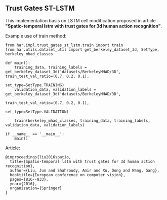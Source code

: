 ## Trust Gates ST-LSTM

This implementation basis on LSTM cell modification proposed in article **"Spatio-temporal lstm with trust gates for 3d human action recognition"**.

Example use of train method:
```
from har.impl.trust_gates_st_lstm.train import train
from har.utils.dataset_util import get_berkeley_dataset_3d, SetType, berkeley_mhad_classes

def main():
    training_data, training_labels = get_berkeley_dataset_3d('datasets/BerkeleyMHAD/3D', train_test_val_ratio=(0.7, 0.2, 0.1),
                                                             set_type=SetType.TRAINING)
    validation_data, validation_labels = get_berkeley_dataset_3d('datasets/BerkeleyMHAD/3D',
                                                                 train_test_val_ratio=(0.7, 0.2, 0.1),
                                                                 set_type=SetType.VALIDATION)

    train(berkeley_mhad_classes, training_data, training_labels, validation_data, validation_labels)

if __name__ == '__main__':
    main()
```

Article:
```
@inproceedings{liu2016spatio,
  title={Spatio-temporal lstm with trust gates for 3d human action recognition},
  author={Liu, Jun and Shahroudy, Amir and Xu, Dong and Wang, Gang},
  booktitle={European conference on computer vision},
  pages={816--833},
  year={2016},
  organization={Springer}
}
```